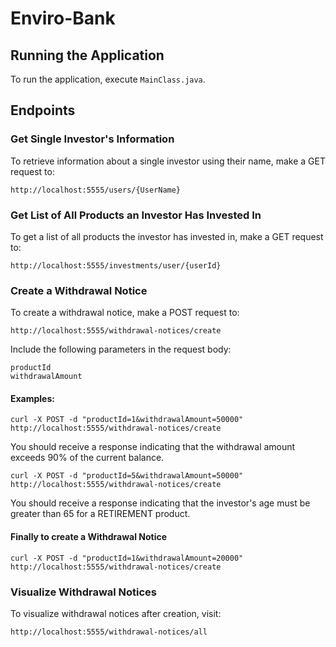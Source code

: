 # Enviro-Bank

## Running the Application
To run the application, execute `MainClass.java`.

## Endpoints

### Get Single Investor's Information
To retrieve information about a single investor using their name, make a GET request to:
```http
http://localhost:5555/users/{UserName}
```

### Get List of All Products an Investor Has Invested In
To get a list of all products the investor has invested in, make a GET request to:

```http
http://localhost:5555/investments/user/{userId}
```

### Create a Withdrawal Notice
To create a withdrawal notice, make a POST request to:

```http
http://localhost:5555/withdrawal-notices/create
```
Include the following parameters in the request body:
```http
productId
withdrawalAmount
```
#### Examples:
```http
curl -X POST -d "productId=1&withdrawalAmount=50000" http://localhost:5555/withdrawal-notices/create
```
You should receive a response indicating that the withdrawal amount exceeds 90% of the current balance.
```http
curl -X POST -d "productId=5&withdrawalAmount=50000" http://localhost:5555/withdrawal-notices/create
```
You should receive a response indicating that the investor's age must be greater than 65 for a RETIREMENT product.

#### Finally to create a Withdrawal Notice
```http
curl -X POST -d "productId=1&withdrawalAmount=20000" http://localhost:5555/withdrawal-notices/create
```

### Visualize Withdrawal Notices

To visualize withdrawal notices after creation, visit:
```http
http://localhost:5555/withdrawal-notices/all
```
